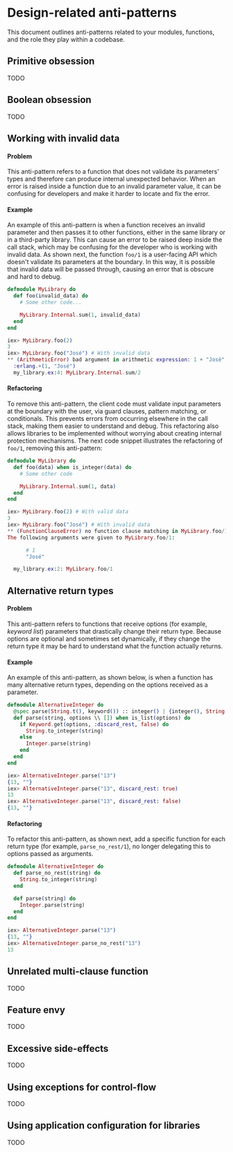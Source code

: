 # Design-related anti-patterns

This document outlines anti-patterns related to your modules, functions, and the role they
play within a codebase.

## Primitive obsession

TODO

## Boolean obsession

TODO

## Working with invalid data

#### Problem

This anti-pattern refers to a function that does not validate its parameters' types and therefore can produce internal unexpected behavior. When an error is raised inside a function due to an invalid parameter value, it can be confusing for developers and make it harder to locate and fix the error.

#### Example

An example of this anti-pattern is when a function receives an invalid parameter and then passes it to other functions, either in the same library or in a third-party library. This can cause an error to be raised deep inside the call stack, which may be confusing for the developer who is working with invalid data. As shown next, the function `foo/1` is a user-facing API which doesn't validate its parameters at the boundary. In this way, it is possible that invalid data will be passed through, causing an error that is obscure and hard to debug.

```elixir
defmodule MyLibrary do
  def foo(invalid_data) do
    # Some other code...

    MyLibrary.Internal.sum(1, invalid_data)
  end
end
```

```elixir
iex> MyLibrary.foo(2)
3
iex> MyLibrary.foo("José") # With invalid data
** (ArithmeticError) bad argument in arithmetic expression: 1 + "José"
  :erlang.+(1, "José")
  my_library.ex:4: MyLibrary.Internal.sum/2
```

#### Refactoring

To remove this anti-pattern, the client code must validate input parameters at the boundary with the user, via guard clauses, pattern matching, or conditionals. This prevents errors from occurring elsewhere in the call stack, making them easier to understand and debug. This refactoring also allows libraries to be implemented without worrying about creating internal protection mechanisms. The next code snippet illustrates the refactoring of `foo/1`, removing this anti-pattern:

```elixir
defmodule MyLibrary do
  def foo(data) when is_integer(data) do
    # Some other code

    MyLibrary.Internal.sum(1, data)
  end
end
```

```elixir
iex> MyLibrary.foo(2) # With valid data
3
iex> MyLibrary.foo("José") # With invalid data
** (FunctionClauseError) no function clause matching in MyLibrary.foo/1.
The following arguments were given to MyLibrary.foo/1:

      # 1
      "José"

  my_library.ex:2: MyLibrary.foo/1
```

## Alternative return types

#### Problem

This anti-pattern refers to functions that receive options (for example, *keyword list*) parameters that drastically change their return type. Because options are optional and sometimes set dynamically, if they change the return type it may be hard to understand what the function actually returns.

#### Example

An example of this anti-pattern, as shown below, is when a function has many alternative return types, depending on the options received as a parameter.

```elixir
defmodule AlternativeInteger do
  @spec parse(String.t(), keyword()) :: integer() | {integer(), String.t()} | :error
  def parse(string, options \\ []) when is_list(options) do
    if Keyword.get(options, :discard_rest, false) do
      String.to_integer(string)
    else
      Integer.parse(string)
    end
  end
end
```

```elixir
iex> AlternativeInteger.parse("13")
{13, ""}
iex> AlternativeInteger.parse("13", discard_rest: true)
13
iex> AlternativeInteger.parse("13", discard_rest: false)
{13, ""}
```

#### Refactoring

To refactor this anti-pattern, as shown next, add a specific function for each return type (for example, `parse_no_rest/1`), no longer delegating this to options passed as arguments.

```elixir
defmodule AlternativeInteger do
  def parse_no_rest(string) do
    String.to_integer(string)
  end

  def parse(string) do
    Integer.parse(string)
  end
end
```

```elixir
iex> AlternativeInteger.parse("13")
{13, ""}
iex> AlternativeInteger.parse_no_rest("13")
13
```

## Unrelated multi-clause function

TODO

## Feature envy

TODO

## Excessive side-effects

TODO

## Using exceptions for control-flow

TODO

## Using application configuration for libraries

TODO
